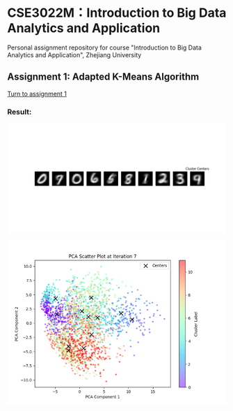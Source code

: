 # CSE3022M：Introduction to Big Data Analytics and Application
Personal assignment repository for course "Introduction to Big Data Analytics and Application", Zhejiang University

## Assignment 1: Adapted K-Means Algorithm
[Turn to assignment 1](./assignment_1/README.md)

### Result:

![](./assignment_1/asset/images/cluster_centers_example.png)

![](./assignment_1/asset/images/pca_scatter_plot_iteration_example.png)
